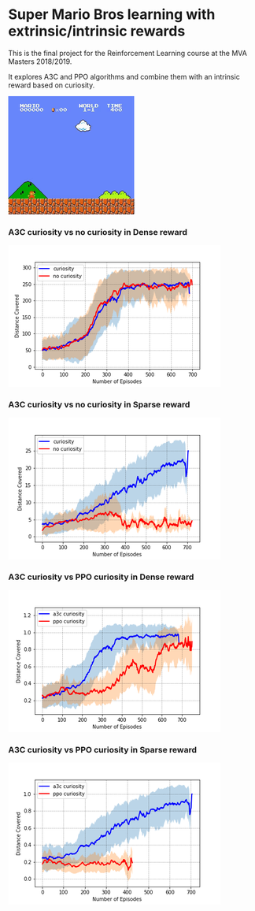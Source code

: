 # Super Mario Bros learning with extrinsic/intrinsic rewards


This is the final project for the Reinforcement Learning course at the MVA Masters 2018/2019. 

It explores A3C and PPO algorithms and combine them with an intrinsic reward based on curiosity. 

![](A3C/video/mario.gif)


### A3C curiosity vs no curiosity in Dense reward 

![dense_cur](figures/dense_plot.png)

### A3C curiosity vs no curiosity in Sparse reward 

![sparse_cur](figures/sparse_plot.png)

### A3C curiosity vs PPO curiosity in Dense reward 

![dense_ppo](figures/dense_ppo_plot.png)

### A3C curiosity vs PPO curiosity in Sparse reward 

![sparse_ppo](figures/sparse_ppo_plot.png)



